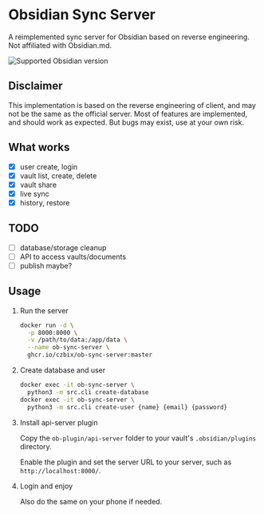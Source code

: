 # Obsidian Sync Server
A reimplemented sync server for Obsidian based on reverse engineering.
Not affiliated with Obsidian.md.

![Supported Obsidian version](https://img.shields.io/badge/dynamic/json?url=https%3A%2F%2Fraw.githubusercontent.com%2FCzBiX%2Fob-sync-server%2Fmaster%2Fob-plugin%2Fapi-server%2Fmanifest.json&query=minAppVersion&logo=obsidian&label=Obsidian&color=rebeccapurple)

## Disclaimer
This implementation is based on the reverse engineering of client, and may not be the same as the official server.
Most of features are implemented, and should work as expected.
But bugs may exist, use at your own risk.

## What works
- [x] user create, login
- [x] vault list, create, delete
- [x] vault share
- [x] live sync
- [x] history, restore

## TODO
- [ ] database/storage cleanup
- [ ] API to access vaults/documents
- [ ] publish maybe?

## Usage

1. Run the server
   ```bash
   docker run -d \
     -p 8000:8000 \
     -v /path/to/data:/app/data \
     --name ob-sync-server \
     ghcr.io/czbix/ob-sync-server:master
   ```
2. Create database and user
   ```bash
   docker exec -it ob-sync-server \
     python3 -m src.cli create-database
   docker exec -it ob-sync-server \
     python3 -m src.cli create-user {name} {email} {password}
   ```

3. Install api-server plugin

    Copy the `ob-plugin/api-server` folder to your vault's `.obsidian/plugins` directory.

    Enable the plugin and set the server URL to your server, such as `http://localhost:8000/`.

4. Login and enjoy

   Also do the same on your phone if needed.